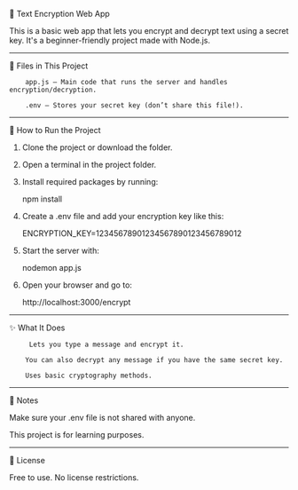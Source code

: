 🔐 Text Encryption Web App

This is a basic web app that lets you encrypt and decrypt text using a secret key.
It's a beginner-friendly project made with Node.js.


---

📁 Files in This Project

        app.js – Main code that runs the server and handles encryption/decryption.

        .env – Stores your secret key (don’t share this file!).



---

🚀 How to Run the Project

  1. Clone the project or download the folder.


  2. Open a terminal in the project folder.


  3. Install required packages by running:

      npm install


  4. Create a .env file and add your encryption key like this:

      ENCRYPTION_KEY=12345678901234567890123456789012


  5. Start the server with:

      nodemon app.js


  6. Open your browser and go to:

      http://localhost:3000/encrypt




---

✨ What It Does

         Lets you type a message and encrypt it.

        You can also decrypt any message if you have the same secret key.

        Uses basic cryptography methods.



---

📌 Notes

Make sure your .env file is not shared with anyone.

This project is for learning purposes.



---

📄 License

Free to use. No license restrictions.
